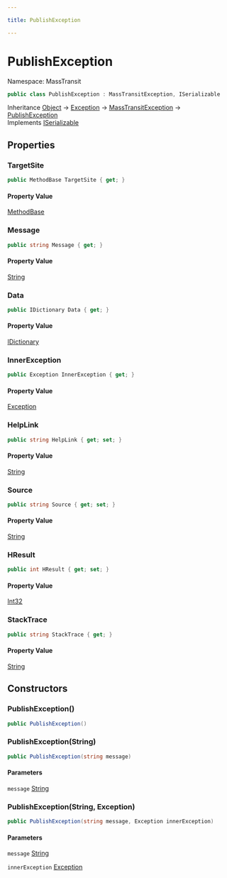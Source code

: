 ```yaml
---

title: PublishException

---
```


# PublishException

Namespace: MassTransit

```csharp
public class PublishException : MassTransitException, ISerializable
```

Inheritance [Object](https://learn.microsoft.com/en-us/dotnet/api/system.object) → [Exception](https://learn.microsoft.com/en-us/dotnet/api/system.exception) → [MassTransitException](../masstransit/masstransitexception) → [PublishException](../masstransit/publishexception)<br/>
Implements [ISerializable](https://learn.microsoft.com/en-us/dotnet/api/system.runtime.serialization.iserializable)

## Properties

### **TargetSite**

```csharp
public MethodBase TargetSite { get; }
```

#### Property Value

[MethodBase](https://learn.microsoft.com/en-us/dotnet/api/system.reflection.methodbase)<br/>

### **Message**

```csharp
public string Message { get; }
```

#### Property Value

[String](https://learn.microsoft.com/en-us/dotnet/api/system.string)<br/>

### **Data**

```csharp
public IDictionary Data { get; }
```

#### Property Value

[IDictionary](https://learn.microsoft.com/en-us/dotnet/api/system.collections.idictionary)<br/>

### **InnerException**

```csharp
public Exception InnerException { get; }
```

#### Property Value

[Exception](https://learn.microsoft.com/en-us/dotnet/api/system.exception)<br/>

### **HelpLink**

```csharp
public string HelpLink { get; set; }
```

#### Property Value

[String](https://learn.microsoft.com/en-us/dotnet/api/system.string)<br/>

### **Source**

```csharp
public string Source { get; set; }
```

#### Property Value

[String](https://learn.microsoft.com/en-us/dotnet/api/system.string)<br/>

### **HResult**

```csharp
public int HResult { get; set; }
```

#### Property Value

[Int32](https://learn.microsoft.com/en-us/dotnet/api/system.int32)<br/>

### **StackTrace**

```csharp
public string StackTrace { get; }
```

#### Property Value

[String](https://learn.microsoft.com/en-us/dotnet/api/system.string)<br/>

## Constructors

### **PublishException()**

```csharp
public PublishException()
```

### **PublishException(String)**

```csharp
public PublishException(string message)
```

#### Parameters

`message` [String](https://learn.microsoft.com/en-us/dotnet/api/system.string)<br/>

### **PublishException(String, Exception)**

```csharp
public PublishException(string message, Exception innerException)
```

#### Parameters

`message` [String](https://learn.microsoft.com/en-us/dotnet/api/system.string)<br/>

`innerException` [Exception](https://learn.microsoft.com/en-us/dotnet/api/system.exception)<br/>
